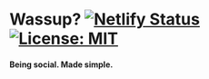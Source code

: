# Wassup? [![Netlify Status](https://api.netlify.com/api/v1/badges/73668aee-59f5-44ef-a148-77bf097683d3/deploy-status)](https://app.netlify.com/sites/wassup/deploys) [![License: MIT](https://img.shields.io/badge/License-MIT-blue.svg)](https://opensource.org/licenses/MIT)

#### Being social. Made simple.
